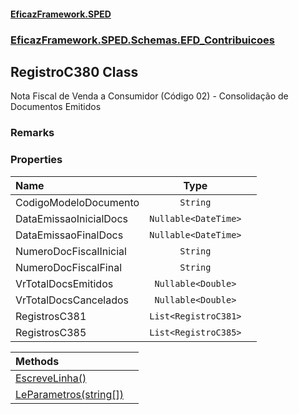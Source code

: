 #### [EficazFramework.SPED](EficazFrameworkSPED.md 'EficazFramework SPED')
### [EficazFramework.SPED.Schemas.EFD_Contribuicoes](EficazFramework.SPED.Schemas.EFD_Contribuicoes.md 'EficazFramework.SPED.Schemas.EFD_Contribuicoes')

## RegistroC380 Class

Nota Fiscal de Venda a Consumidor (Código 02) - Consolidação de Documentos Emitidos

### Remarks
### Properties

| Name | Type | |
| :--- | :---: | :--- |
| CodigoModeloDocumento | `String` |  |
| DataEmissaoInicialDocs | `Nullable<DateTime>` |  |
| DataEmissaoFinalDocs | `Nullable<DateTime>` |  |
| NumeroDocFiscalInicial | `String` |  |
| NumeroDocFiscalFinal | `String` |  |
| VrTotalDocsEmitidos | `Nullable<Double>` |  |
| VrTotalDocsCancelados | `Nullable<Double>` |  |
| RegistrosC381 | `List<RegistroC381>` |  |
| RegistrosC385 | `List<RegistroC385>` |  |

| Methods | |
| :--- | :--- |
| [EscreveLinha()](EficazFramework.SPED.Schemas.EFD_Contribuicoes/RegistroC380/EscreveLinha().md 'EficazFramework.SPED.Schemas.EFD_Contribuicoes.RegistroC380.EscreveLinha()') | |
| [LeParametros(string[])](EficazFramework.SPED.Schemas.EFD_Contribuicoes/RegistroC380/LeParametros(string[]).md 'EficazFramework.SPED.Schemas.EFD_Contribuicoes.RegistroC380.LeParametros(string[])') | |

